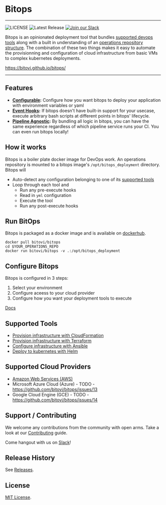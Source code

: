 # Bitops

---------------------

![LICENSE](https://img.shields.io/github/license/bitovi/bitops)
![Latest Release](https://img.shields.io/github/v/release/bitovi/bitops)
[![Join our Slack](https://img.shields.io/badge/slack-join%20chat-611f69.svg)](https://www.bitovi.com/community/slack?utm_source=badge&utm_medium=badge&utm_campaign=pr-badge&utm_content=badge)


Bitops is an opinionated deployment tool that bundles [supported devops tools](#supported-tools) along with a built in understanding of an [operations repository structure](docs/operations-repo-structure.md). The combination of these two things makes it easy to automate the provisionning and configuration of cloud infrastructure from basic VMs to complex kubernetes deployments.

https://bitovi.github.io/bitops/

---------------------

## Features

* **[Configurable](docs/configuration-base.md):** Configure how you want bitops to deploy your application with environment variables or yaml
* **[Event Hooks](docs/lifecycle.md):** If bitops doesn't have built-in support for your usecase, execute arbitrary bash scripts at different points in bitops' lifecycle.
* **[Pipeline Agnostic](docs/examples.md):** By bundling all logic in bitops, you can have the same experience regardless of which pipeline service runs your CI. You can even run bitops locally!

## How it works

Bitops is a boiler plate docker image for DevOps work. An operations repository is mounted to a bitops image's `/opt/bitops_deployment` directory. Bitops will

* Auto-detect any configuration belonging to one of its [supported tools](#supported-tools)
* Loop through each tool and
  * Run any pre-execute hooks
  * Read in `yml` configuration
  * Execute the tool
  * Run any post-execute hooks

## Run BitOps
Bitops is packaged as a docker image and is available on [dockerhub](https://hub.docker.com/repository/docker/bitovi/bitops).
```
docker pull bitovi/bitops
cd $YOUR_OPERATIONS_REPO
docker run bitovi/bitops -v .:/opt/bitops_deployment
```

## Configure Bitops

Bitops is configured in 3 steps:

1. Select your environment
2. Configure aceess to your cloud provider
3. Configure how you want your deployment tools to execute

[Docs](docs/configuration-base.md)

## Supported Tools
* [Provision infrastructure with CloudFormation](docs/tool-configuration/configuration-cloudformation.md)
* [Provision infrastructure with Terraform](docs/tool-configuration/configuration-terraform.md)
* [Configure infrastructure with Ansible](docs/tool-configuration/configuration-ansible.md)
* [Deploy to kubernetes with Helm](docs/tool-configuration/configuration-helm.md)

## Supported Cloud Providers

* [Amazon Web Services (AWS)](docs/cloud-configuration/configuration-aws.md)
* Microsoft Azure Cloud (Azure) - TODO - https://github.com/bitovi/bitops/issues/13
* Google Cloud Engine (GCE) - TODO - https://github.com/bitovi/bitops/issues/14

## Support / Contributing

We welcome any contributions from the community with open arms. Take a look at our [Contributing](docs/contributing/contributing.md) guide.

Come hangout with us on [Slack](https://www.bitovi.com/community/slack)!

## Release History

See [Releases](https://github.com/bitovi/bitops/releases).

## License

[MIT License](/license).
